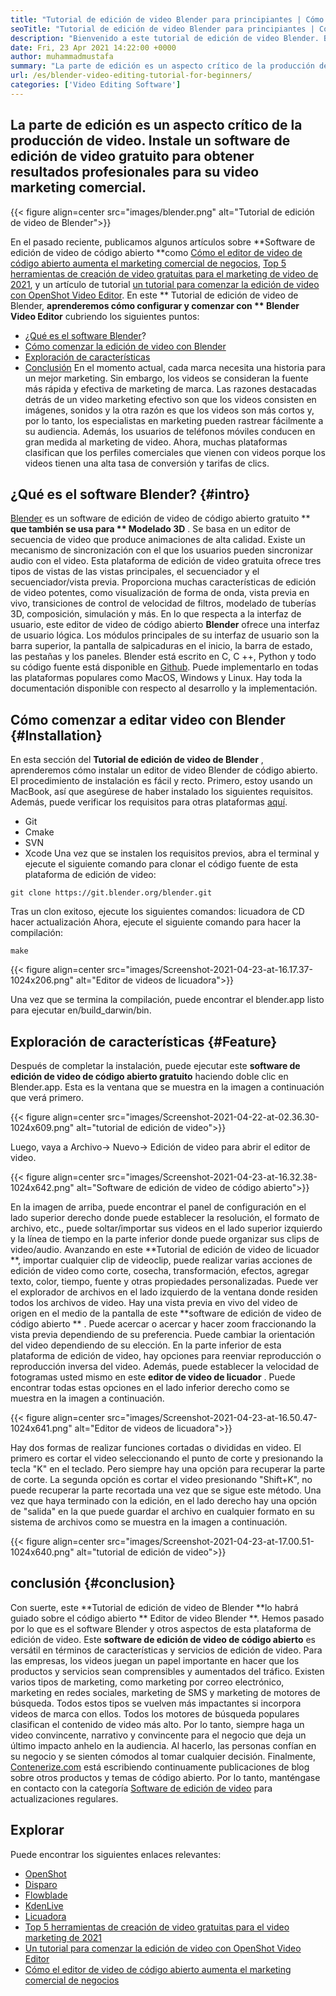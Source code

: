 ```yaml
---
title: "Tutorial de edición de video Blender para principiantes | Cómo funciona" 
seoTitle: "Tutorial de edición de video Blender para principiantes | Cómo funciona" 
description: "Bienvenido a este tutorial de edición de video Blender. Blender es de código abierto, ofrece efectos, animaciones, filtros, vistas previas en vivo y soporte para agregar imágenes." 
date: Fri, 23 Apr 2021 14:22:00 +0000
author: muhammadmustafa
summary: "La parte de edición es un aspecto crítico de la producción de video. Instale un software de edición de video gratuito para obtener resultados profesionales para su video marketing comercial." 
url: /es/blender-video-editing-tutorial-for-beginners/
categories: ['Video Editing Software']
---
```


## La parte de edición es un aspecto crítico de la producción de video. Instale un software de edición de video gratuito para obtener resultados profesionales para su video marketing comercial.

{{< figure align=center src="images/blender.png" alt="Tutorial de edición de video de Blender">}}

En el pasado reciente, publicamos algunos artículos sobre **Software de edición de video de código abierto  **como [Cómo el editor de video de código abierto aumenta el marketing comercial de negocios][1], [Top 5 herramientas de creación de video gratuitas para el marketing de video de 2021][ 2], y un artículo de tutorial [un tutorial para comenzar la edición de video con OpenShot Video Editor][3]. En este **  Tutorial de edición de video de Blender,  **aprenderemos cómo configurar y comenzar con **  Blender Video Editor**  cubriendo los siguientes puntos:
  * [¿Qué es el software Blender][4]?
  * [Cómo comenzar la edición de video con Blender][5]
  * [Exploración de características][6]
  * [Conclusión][7]
En el momento actual, cada marca necesita una historia para un mejor marketing. Sin embargo, los videos se consideran la fuente más rápida y efectiva de marketing de marca. Las razones destacadas detrás de un video marketing efectivo son que los videos consisten en imágenes, sonidos y la otra razón es que los videos son más cortos y, por lo tanto, los especialistas en marketing pueden rastrear fácilmente a su audiencia. Además, los usuarios de teléfonos móviles conducen en gran medida al marketing de video. Ahora, muchas plataformas clasifican que los perfiles comerciales que vienen con videos porque los videos tienen una alta tasa de conversión y tarifas de clics.

## ¿Qué es el software Blender?   {#intro}
[Blender][8] es un software de edición de video de código abierto gratuito ** **que también se usa para **  Modelado 3D** . Se basa en un editor de secuencia de video que produce animaciones de alta calidad. Existe un mecanismo de sincronización con el que los usuarios pueden sincronizar audio con el video. Esta plataforma de edición de video gratuita ofrece tres tipos de vistas de las vistas principales, el secuenciador y el secuenciador/vista previa. Proporciona muchas características de edición de video potentes, como visualización de forma de onda, vista previa en vivo, transiciones de control de velocidad de filtros, modelado de tuberías 3D, composición, simulación y más.
En lo que respecta a la interfaz de usuario, este editor de video de código abierto **Blender**  ofrece una interfaz de usuario lógica. Los módulos principales de su interfaz de usuario son la barra superior, la pantalla de salpicaduras en el inicio, la barra de estado, las pestañas y los paneles. Blender está escrito en C, C ++, Python y todo su código fuente está disponible en [Github][9]. Puede implementarlo en todas las plataformas populares como MacOS, Windows y Linux. Hay toda la documentación disponible con respecto al desarrollo y la implementación.

## Cómo comenzar a editar video con Blender   {#Installation}
En esta sección del **Tutorial de edición de video de Blender** , aprenderemos cómo instalar un editor de video Blender de código abierto. El procedimiento de instalación es fácil y recto. Primero, estoy usando un MacBook, así que asegúrese de haber instalado los siguientes requisitos. Además, puede verificar los requisitos para otras plataformas [aquí][10].
  * Git
  * Cmake
  * SVN
  * Xcode
Una vez que se instalen los requisitos previos, abra el terminal y ejecute el siguiente comando para clonar el código fuente de esta plataforma de edición de video:
```
git clone https://git.blender.org/blender.git
```
Tras un clon exitoso, ejecute los siguientes comandos:
licuadora de CD
hacer actualización
Ahora, ejecute el siguiente comando para hacer la compilación:
```
make
```

{{< figure align=center src="images/Screenshot-2021-04-23-at-16.17.37-1024x206.png" alt="Editor de videos de licuadora">}}

Una vez que se termina la compilación, puede encontrar el blender.app listo para ejecutar en/build_darwin/bin.

## Exploración de características   {#Feature}
Después de completar la instalación, puede ejecutar este **software de edición de video de código abierto gratuito**  haciendo doble clic en Blender.app. Esta es la ventana que se muestra en la imagen a continuación que verá primero.

{{< figure align=center src="images/Screenshot-2021-04-22-at-02.36.30-1024x609.png" alt="tutorial de edición de video">}}

Luego, vaya a Archivo-> Nuevo-> Edición de video para abrir el editor de video.

{{< figure align=center src="images/Screenshot-2021-04-23-at-16.32.38-1024x642.png" alt="Software de edición de video de código abierto">}}

En la imagen de arriba, puede encontrar el panel de configuración en el lado superior derecho donde puede establecer la resolución, el formato de archivo, etc., puede soltar/importar sus videos en el lado superior izquierdo y la línea de tiempo en la parte inferior donde puede organizar sus clips de video/audio.
Avanzando en este **Tutorial de edición de video de licuador **, importar cualquier clip de videoclip, puede realizar varias acciones de edición de video como corte, cosecha, transformación, efectos, agregar texto, color, tiempo, fuente y otras propiedades personalizadas. Puede ver el explorador de archivos en el lado izquierdo de la ventana donde residen todos los archivos de video. Hay una vista previa en vivo del video de origen en el medio de la pantalla de este  **software de edición de video de código abierto ** . Puede acercar o acercar y hacer zoom fraccionando la vista previa dependiendo de su preferencia. Puede cambiar la orientación del video dependiendo de su elección. En la parte inferior de esta plataforma de edición de video, hay opciones para reenviar reproducción o reproducción inversa del video. Además, puede establecer la velocidad de fotogramas usted mismo en este  **editor de video de licuador**  . Puede encontrar todas estas opciones en el lado inferior derecho como se muestra en la imagen a continuación.

{{< figure align=center src="images/Screenshot-2021-04-23-at-16.50.47-1024x641.png" alt="Editor de videos de licuadora">}}

Hay dos formas de realizar funciones cortadas o divididas en video. El primero es cortar el video seleccionando el punto de corte y presionando la tecla "K" en el teclado. Pero siempre hay una opción para recuperar la parte de corte. La segunda opción es cortar el video presionando "Shift+K", no puede recuperar la parte recortada una vez que se sigue este método. Una vez que haya terminado con la edición, en el lado derecho hay una opción de "salida" en la que puede guardar el archivo en cualquier formato en su sistema de archivos como se muestra en la imagen a continuación.

{{< figure align=center src="images/Screenshot-2021-04-23-at-17.00.51-1024x640.png" alt="tutorial de edición de video">}}


## conclusión   {#conclusion}
Con suerte, este **Tutorial de edición de video de Blender  **lo habrá guiado sobre el código abierto **  Editor de video Blender **. Hemos pasado por lo que es el software Blender y otros aspectos de esta plataforma de edición de video. Este  **software de edición de video de código abierto**   es versátil en términos de características y servicios de edición de video. Para las empresas, los videos juegan un papel importante en hacer que los productos y servicios sean comprensibles y aumentados del tráfico. Existen varios tipos de marketing, como marketing por correo electrónico, marketing en redes sociales, marketing de SMS y marketing de motores de búsqueda. Todos estos tipos se vuelven más impactantes si incorpora videos de marca con ellos. Todos los motores de búsqueda populares clasifican el contenido de video más alto. Por lo tanto, siempre haga un video convincente, narrativo y convincente para el negocio que deja un último impacto anhelo en la audiencia. Al hacerlo, las personas confían en su negocio y se sienten cómodos al tomar cualquier decisión.
Finalmente, [Contenerize.com][11] está escribiendo continuamente publicaciones de blog sobre otros productos y temas de código abierto. Por lo tanto, manténgase en contacto con la categoría [Software de edición de video][12] para actualizaciones regulares.

## Explorar
Puede encontrar los siguientes enlaces relevantes:
  * [OpenShot][13]
  * [Disparo][14]
  * [Flowblade][15]
  * [KdenLive][16]
  * [Licuadora][8]
  * [Top 5 herramientas de creación de video gratuitas para el video marketing de 2021][2]
  * [Un tutorial para comenzar la edición de video con OpenShot Video Editor][3]
  * [Cómo el editor de video de código abierto aumenta el marketing comercial de negocios][1]

  
[1]: https://blog.containerize.com/video-editing-software/how-video-editing-software-improves-business-video-marketing/
[2]: https://blog.containerize.com/video-editing-software/top-5-open-source-video-editor-software-for-video-marketing/
[3]: https://blog.containerize.com/video-editing-software/openshot-video-editor-tutorial-for-beginners-open-source/
[4]: #intro
[5]: #Installation
[6]: #features
[7]: #Conclusion
[8]: https://products.containerize.com/video-editing-software/blender
[9]: https://github.com/blender/blender
[10]: https://wiki.blender.org/wiki/Building_Blender
[11]: https://www.containerize.com/
[12]: https://products.containerize.com/video-editing-software
[13]: https://products.containerize.com/video-editing-software/openshot
[14]: https://products.containerize.com/video-editing-software/shotcut
[15]: https://products.containerize.com/video-editing-software/flowblade
[16]: https://products.containerize.com/video-editing-software/kdenlive
